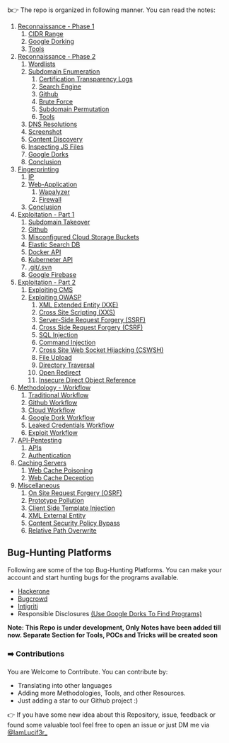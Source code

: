 b👉 The repo is organized in following manner. You can read the notes:

1. [Reconnaissance - Phase 1](https://github.com/IamLucif3r/Bug-Hunting/blob/main/Notes/Reconnaissance-%20Phase1.md)
    1. [CIDR Range](https://github.com/IamLucif3r/Bug-Hunting/blob/main/Notes/Reconnaissance-%20Phase1.md#1-cidr-range)
    2. [Google Dorking](https://github.com/IamLucif3r/Bug-Hunting/blob/main/Reconnaissance-%20Phase1.md#2-google-dorking)
    3. [Tools](https://github.com/IamLucif3r/Bug-Hunting/blob/main/Reconnaissance-%20Phase1.md#3-tools---amass)
2. [Reconnaissance - Phase 2](https://github.com/IamLucif3r/Bug-Hunting/blob/main/Notes/Reconnaissance%20-%20Phase2.md)
    1. [Wordlists](https://github.com/IamLucif3r/Bug-Hunting/blob/main/Notes/Reconnaissance%20-%20Phase2.md#1-wordlists)
    2. [Subdomain Enumeration](https://github.com/IamLucif3r/Bug-Hunting/blob/main/Notes/Reconnaissance%20-%20Phase2.md#2-subdomain-enumeration)
        1. [Certification Transparency Logs](https://github.com/IamLucif3r/Bug-Hunting/blob/main/Notes/Reconnaissance%20-%20Phase2.md#21-certification-transparency-logs)
        2. [Search Engine](https://github.com/IamLucif3r/Bug-Hunting/blob/main/Notes/Reconnaissance%20-%20Phase2.md#22-search-engine)
        3. [Github](https://github.com/IamLucif3r/Bug-Hunting/blob/main/Notes/Reconnaissance%20-%20Phase2.md#24-github)
        4. [Brute Force](https://github.com/IamLucif3r/Bug-Hunting/blob/main/Notes/Reconnaissance%20-%20Phase2.md#25-brute-force)
        5. [Subdomain Permutation](https://github.com/IamLucif3r/Bug-Hunting/blob/main/Notes/Reconnaissance%20-%20Phase2.md#26-subdomain-permutation)
        6. [Tools](https://github.com/IamLucif3r/Bug-Hunting/blob/main/Notes/Reconnaissance%20-%20Phase2.md#27-tools)
    3. [DNS Resolutions](https://github.com/IamLucif3r/Bug-Hunting/blob/main/Notes/Reconnaissance%20-%20Phase2.md#3-dns-resolutions)
    4. [Screenshot](https://github.com/IamLucif3r/Bug-Hunting/blob/main/Notes/Reconnaissance%20-%20Phase2.md#4-screen-shot)
    5. [Content Discovery](https://github.com/IamLucif3r/Bug-Hunting/blob/main/Notes/Reconnaissance%20-%20Phase2.md#5-content-discovery)
    6. [Inspecting JS Files](https://github.com/IamLucif3r/Bug-Hunting/blob/main/Notes/Reconnaissance%20-%20Phase2.md#6-inspecting-js-files)
    7. [Google Dorks](https://github.com/IamLucif3r/Bug-Hunting/blob/main/Notes/Reconnaissance%20-%20Phase2.md#7-google-dorks)
    8. [Conclusion](https://github.com/IamLucif3r/Bug-Hunting/blob/main/Notes/Reconnaissance%20-%20Phase2.md#conclusion)
3. [Fingerprinting](https://github.com/IamLucif3r/Bug-Hunting/blob/main/Notes/Fingerprinting.md)
    1. [IP](https://github.com/IamLucif3r/Bug-Hunting/blob/main/Notes/Fingerprinting.md#1-ip)
    2. [Web-Application](https://github.com/IamLucif3r/Bug-Hunting/blob/main/Notes/Fingerprinting.md#2-web-applications)
        1. [Wapalyzer](https://github.com/IamLucif3r/Bug-Hunting/blob/main/Notes/Fingerprinting.md#22-wappalyzer)
        2. [Firewall](https://github.com/IamLucif3r/Bug-Hunting/blob/main/Notes/Fingerprinting.md#23-firewall)
    3. [Conclusion](https://github.com/IamLucif3r/Bug-Hunting/blob/main/Notes/Fingerprinting.md#conclusion)
4. [Exploitation - Part 1](https://github.com/IamLucif3r/Bug-Hunting/blob/main/Notes/Exploitation%20Phase%201.md)
    1. [Subdomain Takeover](https://github.com/IamLucif3r/Bug-Hunting/blob/main/Notes/Exploitation%20Phase%201.md#1-subdomain-takeover)
    2. [Github](https://github.com/IamLucif3r/Bug-Hunting/blob/main/Notes/Exploitation%20Phase%201.md#2-github)
    3. [Misconfigured Cloud Storage Buckets](https://github.com/IamLucif3r/Bug-Hunting/blob/main/Notes/Exploitation%20Phase%201.md#3-misconfigured-cloud-storage-buckets)
    4. [Elastic Search DB](https://github.com/IamLucif3r/Bug-Hunting/blob/main/Notes/Exploitation%20Phase%201.md#4-elastic-search-db)
    5. [Docker API](https://github.com/IamLucif3r/Bug-Hunting/blob/main/Notes/Exploitation%20Phase%201.md#5-docker-api)
    6. [Kuberneter API](https://github.com/IamLucif3r/Bug-Hunting/blob/main/Notes/Exploitation%20Phase%201.md#6-kubernetes-api)
    7. [.git/.svn](https://github.com/IamLucif3r/Bug-Hunting/blob/main/Notes/Exploitation%20Phase%201.md#7-git--svn)
    8. [Google Firebase](https://github.com/IamLucif3r/Bug-Hunting/blob/main/Notes/Exploitation%20Phase%201.md#8-google-firebase-updated)
5. [Exploitation - Part 2](https://github.com/IamLucif3r/Bug-Hunting/blob/main/Notes/Exploitation%20Phase%202.md)
    1. [Exploiting CMS](https://github.com/IamLucif3r/Bug-Hunting/blob/main/Notes/Exploitation%20Phase%202.md#1exploiting-cms)
    2. [Exploiting OWASP](https://github.com/IamLucif3r/Bug-Hunting/blob/main/Notes/Exploitation%20Phase%202.md#2-eploitation-owasp)
        1. [XML Extended Entity (XXE)](https://github.com/IamLucif3r/Bug-Hunting/blob/main/Notes/Exploitation%20Phase%202.md#21-xml-external-entity-xxe)
        2. [Cross Site Scripting (XXS)](https://github.com/IamLucif3r/Bug-Hunting/blob/main/Notes/Exploitation%20Phase%202.md#22-cross-site-scripting-xss)
        3. [Server-Side Request Forgery (SSRF)](https://github.com/IamLucif3r/Bug-Hunting/blob/main/Notes/Exploitation%20Phase%202.md#23-ssrf)
        4. [Cross Side Request Forgery (CSRF)](https://github.com/IamLucif3r/Bug-Hunting/blob/main/Notes/Exploitation%20Phase%202.md#24-cross-site-request-forgery-csrf)
        5. [SQL Injection](https://github.com/IamLucif3r/Bug-Hunting/blob/main/Notes/Exploitation%20Phase%202.md#25-sql-injection)
        6. [Command Injection](https://github.com/IamLucif3r/Bug-Hunting/blob/main/Notes/Exploitation%20Phase%202.md#26-command-injection)
        7. [Cross Site Web Socket Hijacking (CSWSH)](https://github.com/IamLucif3r/Bug-Hunting/blob/main/Notes/Exploitation%20Phase%202.md#27-cross-site-web-socket-hijacking-cswsh)
        8. [File Upload](https://github.com/IamLucif3r/Bug-Hunting/blob/main/Notes/Exploitation%20Phase%202.md#28-file-upload-updated)
        9. [Directory Traversal](https://github.com/IamLucif3r/Bug-Hunting/blob/main/Notes/Exploitation%20Phase%202.md#29-directory-traversal-updated)
        10. [Open Redirect](https://github.com/IamLucif3r/Bug-Hunting/blob/main/Notes/Exploitation%20Phase%202.md#210-open-redirect-updated)
        11. [Insecure Direct Object Reference](https://github.com/IamLucif3r/Bug-Hunting/blob/main/Notes/Exploitation%20Phase%202.md#211-insecure-direct-object-reference-idor-updated)
6. [Methodology - Workflow](https://github.com/IamLucif3r/Bug-Hunting/blob/main/Notes/Methodology%20-%20Workflows.md)
    1. [Traditional Workflow](https://github.com/IamLucif3r/Bug-Hunting/blob/main/Notes/Methodology%20-%20Workflows.md#1-traditional-workflow)
    2. [Github Workflow](https://github.com/IamLucif3r/Bug-Hunting/blob/main/Notes/Methodology%20-%20Workflows.md#2-github-workflow)
    3. [Cloud Workflow](https://github.com/IamLucif3r/Bug-Hunting/blob/main/Notes/Methodology%20-%20Workflows.md#3-cloud-workflow)
    4. [Google Dork Workflow](https://github.com/IamLucif3r/Bug-Hunting/blob/main/Notes/Methodology%20-%20Workflows.md#4-google-dork--workflow)
    5. [Leaked Credentials Workflow](https://github.com/IamLucif3r/Bug-Hunting/blob/main/Notes/Methodology%20-%20Workflows.md#5-leaked-credentials-workflow)
    6. [Exploit Workflow](https://github.com/IamLucif3r/Bug-Hunting/blob/main/Notes/Methodology%20-%20Workflows.md#6-exploit-workflows)
7. [API-Pentesting](https://github.com/IamLucif3r/Bug-Hunting/blob/main/Notes/API-Testing.md)
    1. [APIs](https://github.com/IamLucif3r/Bug-Hunting/blob/main/Notes/API-Testing.md#1-apis)
    2. [Authentication](https://github.com/IamLucif3r/Bug-Hunting/blob/main/Notes/API-Testing.md#2-authentication)
8. [Caching Servers](https://github.com/IamLucif3r/Bug-Hunting/blob/main/Notes/Caching%20Servers.md)
    1. [Web Cache Poisoning](https://github.com/IamLucif3r/Bug-Hunting/blob/main/Notes/Caching%20Servers.md#1-web-cache-poisoning)
    2. [Web Cache Deception](https://github.com/IamLucif3r/Bug-Hunting/blob/main/Notes/Caching%20Servers.md#2-web-cache-deception)
9. [Miscellaneous](https://github.com/IamLucif3r/Bug-Hunting/blob/main/Notes/Misc.md)
    1. [On Site Request Forgery (OSRF)](https://github.com/IamLucif3r/Bug-Hunting/blob/main/Notes/Misc.md#1-on-site-request-forgery-osrf)
    2. [Prototype Pollution](https://github.com/IamLucif3r/Bug-Hunting/blob/main/Notes/Misc.md#2-prototype-pollution)
    3. [Client Side Template Injection](https://github.com/IamLucif3r/Bug-Hunting/blob/main/Notes/Misc.md#3-client-side-template-injection)
    4. [XML External Entity](https://github.com/IamLucif3r/Bug-Hunting/blob/main/Notes/Misc.md#4-xml-external-entity-xxe)
    5. [Content Security Policy Bypass](https://github.com/IamLucif3r/Bug-Hunting/blob/main/Notes/Misc.md#5-content-security-policy-bypass)
    6. [Relative Path Overwrite](https://github.com/IamLucif3r/Bug-Hunting/blob/main/Notes/Misc.md#6-relative-path-overwrite-rpo)

## Bug-Hunting Platforms

[](https://github.com/IamLucif3r/Bug-Hunting?tab=readme-ov-file#bug-hunting-platforms)

Following are some of the top Bug-Hunting Platforms. You can make your account and start hunting bugs for the programs available.

- [Hackerone](https://www.hackerone.com/)
- [Bugcrowd](https://bugcrowd.com/)
- [Intigriti](https://www.intigriti.com/)
- Responsible Disclosures [(Use Google Dorks To Find Programs)](https://github.com/sushiwushi/bug-bounty-dorks/blob/master/dorks.txt)

**Note: This Repo is under development, Only Notes have been added till now. Separate Section for Tools, POCs and Tricks will be created soon**

### ➡️ Contributions

[](https://github.com/IamLucif3r/Bug-Hunting?tab=readme-ov-file#️-contributions)

You are Welcome to Contribute. You can contribute by:

- Translating into other languages
- Adding more Methodologies, Tools, and other Resources.
- Just adding a star to our Github project :)

👉 If you have some new idea about this Repository, issue, feedback or found some valuable tool feel free to open an issue or just DM me via [@IamLucif3r_](https://twitter.com/IamLucif3r_)
